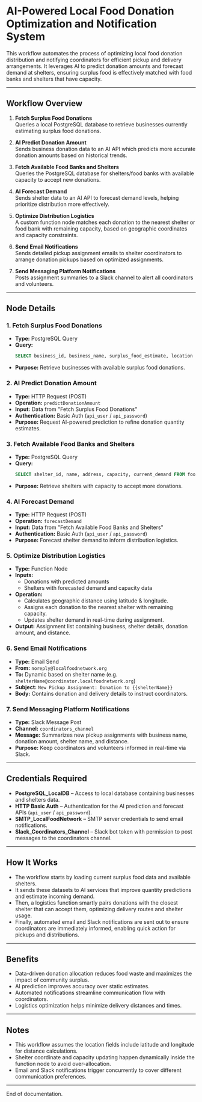 # AI-Powered Local Food Donation Optimization and Notification System

This workflow automates the process of optimizing local food donation distribution and notifying coordinators for efficient pickup and delivery arrangements. It leverages AI to predict donation amounts and forecast demand at shelters, ensuring surplus food is effectively matched with food banks and shelters that have capacity.

---

## Workflow Overview

1. **Fetch Surplus Food Donations**  
   Queries a local PostgreSQL database to retrieve businesses currently estimating surplus food donations.

2. **AI Predict Donation Amount**  
   Sends business donation data to an AI API which predicts more accurate donation amounts based on historical trends.

3. **Fetch Available Food Banks and Shelters**  
   Queries the PostgreSQL database for shelters/food banks with available capacity to accept new donations.

4. **AI Forecast Demand**  
   Sends shelter data to an AI API to forecast demand levels, helping prioritize distribution more effectively.

5. **Optimize Distribution Logistics**  
   A custom function node matches each donation to the nearest shelter or food bank with remaining capacity, based on geographic coordinates and capacity constraints.

6. **Send Email Notifications**  
   Sends detailed pickup assignment emails to shelter coordinators to arrange donation pickups based on optimized assignments.

7. **Send Messaging Platform Notifications**  
   Posts assignment summaries to a Slack channel to alert all coordinators and volunteers.

---

## Node Details

### 1. Fetch Surplus Food Donations  
- **Type:** PostgreSQL Query  
- **Query:**  
  ```sql  
  SELECT business_id, business_name, surplus_food_estimate, location FROM local_businesses WHERE surplus_food_estimate > 0  
  ```  
- **Purpose:** Retrieve businesses with available surplus food donations.

### 2. AI Predict Donation Amount  
- **Type:** HTTP Request (POST)  
- **Operation:** `predictDonationAmount`  
- **Input:** Data from "Fetch Surplus Food Donations"  
- **Authentication:** Basic Auth (`api_user` / `api_password`)  
- **Purpose:** Request AI-powered prediction to refine donation quantity estimates.

### 3. Fetch Available Food Banks and Shelters  
- **Type:** PostgreSQL Query  
- **Query:**  
  ```sql  
  SELECT shelter_id, name, address, capacity, current_demand FROM food_banks_shelters WHERE capacity > current_demand  
  ```  
- **Purpose:** Retrieve shelters with capacity to accept more donations.

### 4. AI Forecast Demand  
- **Type:** HTTP Request (POST)  
- **Operation:** `forecastDemand`  
- **Input:** Data from "Fetch Available Food Banks and Shelters"  
- **Authentication:** Basic Auth (`api_user` / `api_password`)  
- **Purpose:** Forecast shelter demand to inform distribution logistics.

### 5. Optimize Distribution Logistics  
- **Type:** Function Node  
- **Inputs:**  
  - Donations with predicted amounts  
  - Shelters with forecasted demand and capacity data  
- **Operation:**  
  - Calculates geographic distance using latitude & longitude.  
  - Assigns each donation to the nearest shelter with remaining capacity.  
  - Updates shelter demand in real-time during assignment.  
- **Output:** Assignment list containing business, shelter details, donation amount, and distance.

### 6. Send Email Notifications  
- **Type:** Email Send  
- **From:** `noreply@localfoodnetwork.org`  
- **To:** Dynamic based on shelter name (e.g. `shelterName@coordinator.localfoodnetwork.org`)  
- **Subject:** `New Pickup Assignment: Donation to {{shelterName}}`  
- **Body:** Contains donation and delivery details to instruct coordinators.

### 7. Send Messaging Platform Notifications  
- **Type:** Slack Message Post  
- **Channel:** `coordinators_channel`  
- **Message:** Summarizes new pickup assignments with business name, donation amount, shelter name, and distance.  
- **Purpose:** Keep coordinators and volunteers informed in real-time via Slack.

---

## Credentials Required

- **PostgreSQL_LocalDB** – Access to local database containing businesses and shelters data.  
- **HTTP Basic Auth** – Authentication for the AI prediction and forecast APIs (`api_user` / `api_password`).  
- **SMTP_LocalFoodNetwork** – SMTP server credentials to send email notifications.  
- **Slack_Coordinators_Channel** – Slack bot token with permission to post messages to the coordinators channel.

---

## How It Works

- The workflow starts by loading current surplus food data and available shelters.
- It sends these datasets to AI services that improve quantity predictions and estimate incoming demand.
- Then, a logistics function smartly pairs donations with the closest shelter that can accept them, optimizing delivery routes and shelter usage.
- Finally, automated email and Slack notifications are sent out to ensure coordinators are immediately informed, enabling quick action for pickups and distributions.

---

## Benefits

- Data-driven donation allocation reduces food waste and maximizes the impact of community surplus.
- AI prediction improves accuracy over static estimates.
- Automated notifications streamline communication flow with coordinators.
- Logistics optimization helps minimize delivery distances and times.

---

## Notes

- This workflow assumes the location fields include latitude and longitude for distance calculations.
- Shelter coordinate and capacity updating happen dynamically inside the function node to avoid over-allocation.
- Email and Slack notifications trigger concurrently to cover different communication preferences.

---

End of documentation.